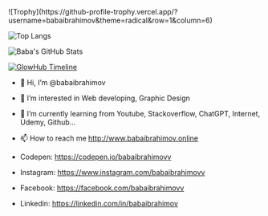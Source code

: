 <!-- -->![Trophy](https://github-profile-trophy.vercel.app/?username=babaibrahimov&theme=radical&row=1&column=6)

![Top Langs](https://github-readme-stats.vercel.app/api/top-langs/?username=babaibrahimov&layout=compact&theme=radical)

![Baba's GitHub Stats](https://github-readme-stats.vercel.app/api?username=babaibrahimov&show_icons=true&theme=radical)

[![GlowHub Timeline](https://img.shields.io/badge/GlowHub-3D_Timeline-purple?style=for-the-badge&logo=github)](https://glowhub.pages.dev/embed?username=babaibrahimov&theme=purple)


- 👋 Hi, I’m @babaibrahimov
- 👀 I’m interested in Web developing, Graphic Design
- 🌱 I’m currently learning from Youtube, Stackoverflow, ChatGPT, Internet, Udemy, Github...
- 📫 How to reach me http://www.babaibrahimov.online

- Codepen: https://codepen.io/babaibrahimovv
- Instagram: https://www.instagram.com/babaibrahimovv
- Facebook: https://facebook.com/babaibrahimovv
- Linkedin: https://linkedin.com/in/babaibrahimov

